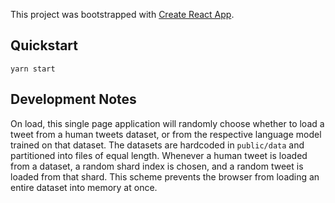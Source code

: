 This project was bootstrapped with [Create React App](https://github.com/facebook/create-react-app).

## Quickstart

`yarn start`

## Development Notes

On load, this single page application will randomly choose whether to load a tweet from a human tweets dataset, or from the respective language model trained on that dataset. The datasets are hardcoded in `public/data` and partitioned into files of equal length. Whenever a human tweet is loaded from a dataset, a random shard index is chosen, and a random tweet is loaded from that shard. This scheme prevents the browser from loading an entire dataset into memory at once.
